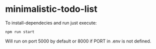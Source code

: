 # minimalistic-todo-list

To install-dependecies and run just execute:

```npm run start``` 

Will run on port 5000 by default or 8000 if PORT in .env is not defined.
